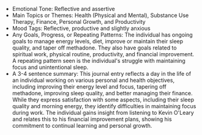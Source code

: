- Emotional Tone: Reflective and assertive
- Main Topics or Themes: Health (Physical and Mental), Substance Use Therapy, Finance, Personal Growth, and Productivity
- Mood Tags: Reflective, productive and slightly anxious
- Any Goals, Progress, or Repeating Patterns: The individual has ongoing goals to manage energy levels, diet, improve or maintain their sleep quality, and taper off methadone. They also have goals related to spiritual work, physical routine, productivity, and financial improvement. A repeating pattern seen is the individual's struggle with maintaining focus and unintentional sleep.
- A 3-4 sentence summary: This journal entry reflects a day in the life of an individual working on various personal and health objectives, including improving their energy level and focus, tapering off methadone, improving sleep quality, and better managing their finance. While they express satisfaction with some aspects, including their sleep quality and morning energy, they identify difficulties in maintaining focus during work. The individual gains insight from listening to Kevin O'Leary and relates this to his financial improvement plans, showing his commitment to continual learning and personal growth.
